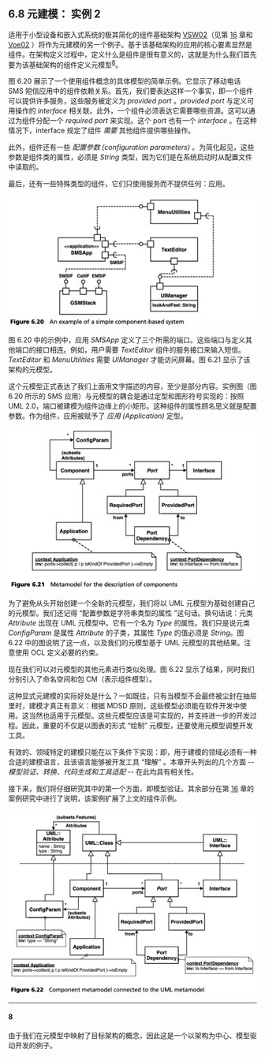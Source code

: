 ## 6.8 元建模： 实例 2
适用于小型设备和嵌入式系统的极其简化的组件基础架构 [VSW02](../ref.md#vsw02)（见第 [16](../ch16/0.md) 章和 [Voe02](../ref.md#voe02) ）将作为元建模的另一个例子。基于该基础架构的应用的核心要素显然是组件。在架构定义过程中，定义什么是组件是很有意义的，这就是为什么我们首先要为该基础架构的组件定义元模型<sup>[8](#8)</sup>。

图 6.20 展示了一个使用组件概念的具体模型的简单示例。它显示了移动电话 SMS 短信应用中的组件依赖关系。首先，我们要表达这样一个事实，即一个组件可以提供许多服务，这些服务被定义为 *provided port* 。*provided port* 与定义可用操作的 *interface* 相关联。此外，一个组件必须表达它需要哪些资源。这可以通过为组件分配一个 *required port* 来实现。这个 port 也有一个 *interface* 。在这种情况下，interface 规定了组件 *需要* 其他组件提供哪些操作。

此外，组件还有一些 *配置参数 (configuration parameters)* 。为简化起见，这些参数是组件类的属性，必须是 *String* 类型，因为它们是在系统启动时从配置文件中读取的。

最后，还有一些特殊类型的组件，它们只使用服务而不提供任何：应用。

![Figure 6.20](../img/f6.20.png)

图 6.20 中的示例中，应用 *SMSApp* 定义了三个所需的端口。这些端口与定义其他端口的接口相连。例如，用户需要 *TextEditor* 组件的服务接口来输入短信。*TextEditor* 和 *MenuUtilities* 需要 *UIManager* 才能访问屏幕。图 6.21 显示了该架构的元模型。

这个元模型正式表达了我们上面用文字描述的内容，至少是部分内容。实例图（图 6.20 所示的 SMS 应用）与元模型的耦合是通过定型和图形符号实现的：按照 UML 2.0，端口被建模为组件边缘上的小矩形。这种组件的属性顾名思义就是配置参数。作为组件，应用被赋予了 *应用 (Application)* 定型。

![Figure 6.21](../img/f6.21.png)

为了避免从头开始创建一个全新的元模型，我们将以 UML 元模型为基础创建自己的元模型。我们还记得 “配置参数是字符串类型的属性 ”这句话。换句话说：元类 *Attribute* 出现在 UML 元模型中。它有一个名为 *Type* 的属性。我们只是说元类 *ConfigParam* 是属性 *Attribute* 的子类，其属性 *Type* 的值必须是 *String*。图 6.22 中的图说明了这一点，以及我们的元模型基于 UML 元模型的其他结果。注意使用 OCL 定义必要的约束。

现在我们可以对元模型的其他元素进行类似处理。图 6.22 显示了结果，同时我们分别引入了命名空间和包 CM（表示组件模型）。

这种显式元建模的实际好处是什么？一如既往，只有当模型不会最终被尘封在抽屉里时，建模才真正有意义：根据 MDSD 原则，这些模型必须能在软件开发中使用。这当然也适用于元模型。这些元模型应该是可实现的，并支持进一步的开发过程。因此，重要的不仅是以图表的形式 “绘制” 元模型，还要使用元模型调整开发工具。

有效的、领域特定的建模只能在以下条件下实现：即，用于建模的领域必须有一种合适的建模语言，且该语言能够被开发工具 “理解” 。本章开头列出的几个方面 -- *模型验证、转换、代码生成和工具适配* -- 在此均具有相关性。

接下来，我们将仔细研究其中的第一个方面，即模型验证。其余部分在第 [16](../ch16/0.md) 章的案例研究中进行了说明，该案例扩展了上文的组件示例。

![Figure 6.22](../img/f6.22.png)

---
#### 8
由于我们在元模型中映射了目标架构的概念，因此这是一个以架构为中心、模型驱动开发的例子。
